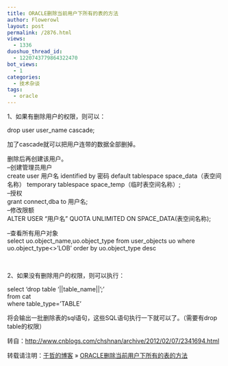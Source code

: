 ```yaml
---
title: ORACLE删除当前用户下所有的表的方法
author: Flowerowl
layout: post
permalink: /2876.html
views:
  - 1336
duoshuo_thread_id:
  - 1220743779864322470
bot_views:
  - 1
categories:
  - 技术杂谈
tags:
  - oracle
---
```

1、如果有删除用户的权限，则可以：

drop user user_name cascade;

加了cascade就可以把用户连带的数据全部删掉。

删除后再创建该用户。  
&#8211;创建管理员用户  
create user 用户名 identified by 密码 default tablespace space\_data（表空间名称） temporary tablespace space\_temp（临时表空间名称）;  
&#8211;授权  
grant connect,dba to 用户名;  
&#8211;修改限额  
ALTER USER &#8220;用户名&#8221; QUOTA UNLIMITED ON SPACE_DATA(表空间名称);

&#8211;查看所有用户对象  
select uo.object\_name,uo.object\_type from user\_objects uo where uo.object\_type<>&#8217;LOB&#8217; order by uo.object_type desc

&nbsp;

2、如果没有删除用户的权限，则可以执行：

select &#8216;drop table &#8216;||table_name||&#8217;;&#8217;  
from cat  
where table_type=&#8217;TABLE&#8217;

将会输出一批删除表的sql语句，这些SQL语句执行一下就可以了。（需要有drop table的权限）

转自：<http://www.cnblogs.com/chshnan/archive/2012/02/07/2341694.html>

转载请注明：[于哲的博客][1] &raquo; [ORACLE删除当前用户下所有的表的方法][2]

 [1]: http://localhost/wordpress
 [2]: http://localhost/wordpress/2876.html